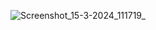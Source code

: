![Screenshot_15-3-2024_111719_](https://github.com/Stalinarulanantham/to_do_list/assets/140988259/34c58f57-fe7a-46c4-ba0c-dc5140ecb75e)
